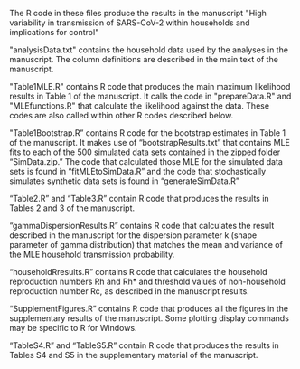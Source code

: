 The R code in these files produce the results in the manuscript "High variability in transmission of SARS-CoV-2 within households and implications for control" 

"analysisData.txt" contains the household data used by the analyses in the manuscript. The column definitions are described in the main text of the manuscript.

"Table1MLE.R" contains R code that produces the main maximum likelihood results in Table 1 of the manuscript. It calls the code in "prepareData.R" and "MLEfunctions.R" that calculate the likelihood against the data. These codes are also called within other R codes described below.

"Table1Bootstrap.R” contains R code for the bootstrap estimates in Table 1 of the manuscript. It makes use of “bootstrapResults.txt” that contains MLE fits to each of the 500 simulated data sets contained in the zipped folder “SimData.zip.” The code that calculated those MLE for the simulated data sets is found in “fitMLEtoSimData.R” and the code that stochastically simulates synthetic data sets is found in “generateSimData.R”
 
“Table2.R” and “Table3.R” contain R code that produces the results in Tables 2 and 3 of the manuscript.

“gammaDispersionResults.R” contains R code that calculates the result described in the manuscript for the dispersion parameter k (shape parameter of gamma distribution) that matches the mean and variance of the MLE household transmission probability.

“householdRresults.R” contains R code that calculates the household reproduction numbers Rh and Rh* and threshold values of non-household reproduction number Rc, as described in the manuscript results.

“SupplementFigures.R” contains R code that produces all the figures in the supplementary results of the manuscript. Some plotting display commands may be specific to R for Windows.

 “TableS4.R” and “TableS5.R” contain R code that produces the results in Tables S4 and S5 in the supplementary material of the manuscript.


